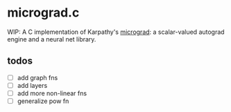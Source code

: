 # micrograd.c

WIP: A C implementation of Karpathy's [micrograd](https://github.com/karpathy/micrograd): a scalar-valued autograd engine and a neural net library.

## todos
- [ ] add graph fns
- [ ] add layers
- [ ] add more non-linear fns
- [ ] generalize pow fn
